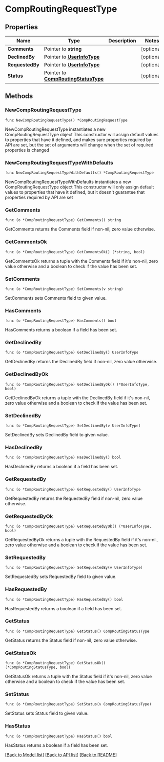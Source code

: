 # CompRoutingRequestType

## Properties

Name | Type | Description | Notes
------------ | ------------- | ------------- | -------------
**Comments** | Pointer to **string** |  | [optional] 
**DeclinedBy** | Pointer to [**UserInfoType**](UserInfoType.md) |  | [optional] 
**RequestedBy** | Pointer to [**UserInfoType**](UserInfoType.md) |  | [optional] 
**Status** | Pointer to [**CompRoutingStatusType**](CompRoutingStatusType.md) |  | [optional] 

## Methods

### NewCompRoutingRequestType

`func NewCompRoutingRequestType() *CompRoutingRequestType`

NewCompRoutingRequestType instantiates a new CompRoutingRequestType object
This constructor will assign default values to properties that have it defined,
and makes sure properties required by API are set, but the set of arguments
will change when the set of required properties is changed

### NewCompRoutingRequestTypeWithDefaults

`func NewCompRoutingRequestTypeWithDefaults() *CompRoutingRequestType`

NewCompRoutingRequestTypeWithDefaults instantiates a new CompRoutingRequestType object
This constructor will only assign default values to properties that have it defined,
but it doesn't guarantee that properties required by API are set

### GetComments

`func (o *CompRoutingRequestType) GetComments() string`

GetComments returns the Comments field if non-nil, zero value otherwise.

### GetCommentsOk

`func (o *CompRoutingRequestType) GetCommentsOk() (*string, bool)`

GetCommentsOk returns a tuple with the Comments field if it's non-nil, zero value otherwise
and a boolean to check if the value has been set.

### SetComments

`func (o *CompRoutingRequestType) SetComments(v string)`

SetComments sets Comments field to given value.

### HasComments

`func (o *CompRoutingRequestType) HasComments() bool`

HasComments returns a boolean if a field has been set.

### GetDeclinedBy

`func (o *CompRoutingRequestType) GetDeclinedBy() UserInfoType`

GetDeclinedBy returns the DeclinedBy field if non-nil, zero value otherwise.

### GetDeclinedByOk

`func (o *CompRoutingRequestType) GetDeclinedByOk() (*UserInfoType, bool)`

GetDeclinedByOk returns a tuple with the DeclinedBy field if it's non-nil, zero value otherwise
and a boolean to check if the value has been set.

### SetDeclinedBy

`func (o *CompRoutingRequestType) SetDeclinedBy(v UserInfoType)`

SetDeclinedBy sets DeclinedBy field to given value.

### HasDeclinedBy

`func (o *CompRoutingRequestType) HasDeclinedBy() bool`

HasDeclinedBy returns a boolean if a field has been set.

### GetRequestedBy

`func (o *CompRoutingRequestType) GetRequestedBy() UserInfoType`

GetRequestedBy returns the RequestedBy field if non-nil, zero value otherwise.

### GetRequestedByOk

`func (o *CompRoutingRequestType) GetRequestedByOk() (*UserInfoType, bool)`

GetRequestedByOk returns a tuple with the RequestedBy field if it's non-nil, zero value otherwise
and a boolean to check if the value has been set.

### SetRequestedBy

`func (o *CompRoutingRequestType) SetRequestedBy(v UserInfoType)`

SetRequestedBy sets RequestedBy field to given value.

### HasRequestedBy

`func (o *CompRoutingRequestType) HasRequestedBy() bool`

HasRequestedBy returns a boolean if a field has been set.

### GetStatus

`func (o *CompRoutingRequestType) GetStatus() CompRoutingStatusType`

GetStatus returns the Status field if non-nil, zero value otherwise.

### GetStatusOk

`func (o *CompRoutingRequestType) GetStatusOk() (*CompRoutingStatusType, bool)`

GetStatusOk returns a tuple with the Status field if it's non-nil, zero value otherwise
and a boolean to check if the value has been set.

### SetStatus

`func (o *CompRoutingRequestType) SetStatus(v CompRoutingStatusType)`

SetStatus sets Status field to given value.

### HasStatus

`func (o *CompRoutingRequestType) HasStatus() bool`

HasStatus returns a boolean if a field has been set.


[[Back to Model list]](../README.md#documentation-for-models) [[Back to API list]](../README.md#documentation-for-api-endpoints) [[Back to README]](../README.md)


